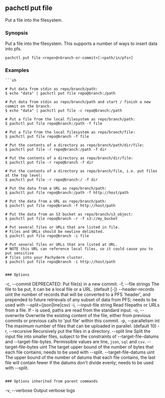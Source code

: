 ## pachctl put file

Put a file into the filesystem.

### Synopsis


Put a file into the filesystem.  This supports a number of ways to insert data into pfs.

```
pachctl put file <repo>@<branch-or-commit>[:<path/in/pfs>]
```

### Examples

```
```sh

# Put data from stdin as repo/branch/path:
$ echo "data" | pachctl put file repo@branch:/path

# Put data from stdin as repo/branch/path and start / finish a new commit on the branch.
$ echo "data" | pachctl put file -c repo@branch:/path

# Put a file from the local filesystem as repo/branch/path:
$ pachctl put file repo@branch:/path -f file

# Put a file from the local filesystem as repo/branch/file:
$ pachctl put file repo@branch -f file

# Put the contents of a directory as repo/branch/path/dir/file:
$ pachctl put file -r repo@branch:/path -f dir

# Put the contents of a directory as repo/branch/dir/file:
$ pachctl put file -r repo@branch -f dir

# Put the contents of a directory as repo/branch/file, i.e. put files at the top level:
$ pachctl put file -r repo@branch:/ -f dir

# Put the data from a URL as repo/branch/path:
$ pachctl put file repo@branch:/path -f http://host/path

# Put the data from a URL as repo/branch/path:
$ pachctl put file repo@branch -f http://host/path

# Put the data from an S3 bucket as repo/branch/s3_object:
$ pachctl put file repo@branch -r -f s3://my_bucket

# Put several files or URLs that are listed in file.
# Files and URLs should be newline delimited.
$ pachctl put file repo@branch -i file

# Put several files or URLs that are listed at URL.
# NOTE this URL can reference local files, so it could cause you to put sensitive
# files into your Pachyderm cluster.
$ pachctl put file repo@branch -i http://host/path
```
```

### Options

```
  -c, --commit                    DEPRECATED: Put file(s) in a new commit.
  -f, --file strings              The file to be put, it can be a local file or a URL. (default [-])
      --header-records uint       the number of records that will be converted to a PFS 'header', and prepended to future retrievals of any subset of data from PFS; needs to be used with --split=(json|line|csv)
  -i, --input-file string         Read filepaths or URLs from a file.  If - is used, paths are read from the standard input.
  -o, --overwrite                 Overwrite the existing content of the file, either from previous commits or previous calls to 'put file' within this commit.
  -p, --parallelism int           The maximum number of files that can be uploaded in parallel. (default 10)
  -r, --recursive                 Recursively put the files in a directory.
      --split line                Split the input file into smaller files, subject to the constraints of --target-file-datums and --target-file-bytes. Permissible values are line, `json`, `sql` and `csv`.
      --target-file-bytes uint    The target upper bound of the number of bytes that each file contains; needs to be used with --split.
      --target-file-datums uint   The upper bound of the number of datums that each file contains, the last file will contain fewer if the datums don't divide evenly; needs to be used with --split.
```

### Options inherited from parent commands

```
  -v, --verbose   Output verbose logs
```

